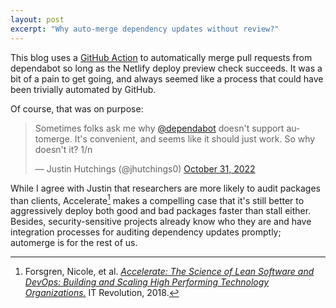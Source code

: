 ```yaml
---
layout: post
excerpt: "Why auto-merge dependency updates without review?"
---
```


This blog uses a [GitHub Action](https://github.com/numist/numi.st/blob/main/.github/workflows/merge-dependabot.yml) to automatically merge pull requests from dependabot so long as the Netlify deploy preview check succeeds. It was a bit of a pain to get going, and always seemed like a process that could have been trivially automated by GitHub.

Of course, that was on purpose:

<!-- There's a blog post here about how frameworks are opinionated and friction should (and does!) get used to guide people towards more canonical code by design -->

<blockquote class="twitter-tweet"><p lang="en" dir="ltr">Sometimes folks ask me why <a href="https://twitter.com/dependabot?ref_src=twsrc%5Etfw">@dependabot</a> doesn&#39;t support automerge. It&#39;s convenient, and seems like it should just work. So why doesn&#39;t it? 1/n</p>&mdash; Justin Hutchings (@jhutchings0) <a href="https://twitter.com/jhutchings0/status/1587126115218620417?ref_src=twsrc%5Etfw">October 31, 2022</a></blockquote> <script async src="https://platform.twitter.com/widgets.js" charset="utf-8"></script>

While I agree with Justin that researchers are more likely to audit packages than clients, Accelerate[^accel] makes a compelling case that it's still better to aggressively deploy both good and bad packages faster than stall either. Besides, security-sensitive projects already know who they are and have integration processes for auditing dependency updates promptly; automerge is for the rest of us.

[^accel]: Forsgren, Nicole, et al. [_Accelerate: The Science of Lean Software and DevOps: Building and Scaling High Performing Technology Organizations._](https://itrevolution.com/product/accelerate/) IT Revolution, 2018.